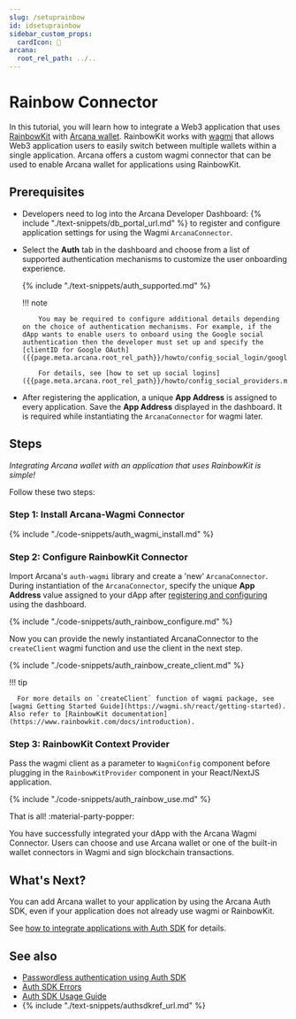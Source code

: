 ```yaml
---
slug: /setuprainbow
id: idsetuprainbow
sidebar_custom_props:
  cardIcon: 🔐 
arcana:
  root_rel_path: ../..
---
```


# Rainbow Connector

In this tutorial, you will learn how to integrate a Web3 application that uses [RainbowKit](https://www.rainbowkit.com/) with [Arcana wallet]({{page.meta.arcana.root_rel_path}}/concepts/anwallet/index.md). RainbowKit works with [wagmi](https://wagmi.sh/) that allows Web3 application users to easily switch between multiple wallets within a single application. Arcana offers a custom wagmi connector that can be used to enable Arcana wallet for applications using RainbowKit.

## Prerequisites

* Developers need to log into the Arcana Developer Dashboard: {% include "./text-snippets/db_portal_url.md" %} to register and configure application settings for using the Wagmi `ArcanaConnector`.

* Select the **Auth** tab in the dashboard and choose from a list of supported authentication mechanisms to customize the user onboarding experience. 

    {% include "./text-snippets/auth_supported.md" %}

    !!! note

          You may be required to configure additional details depending on the choice of authentication mechanisms. For example, if the dApp wants to enable users to onboard using the Google social authentication then the developer must set up and specify the [clientID for Google OAuth]({{page.meta.arcana.root_rel_path}}/howto/config_social_login/google_oauth.md).

          For details, see [how to set up social logins]({{page.meta.arcana.root_rel_path}}/howto/config_social_providers.md).

* After registering the application, a unique **App Address** is assigned to every application. Save the **App Address** displayed in the dashboard. It is required while instantiating the `ArcanaConnector` for wagmi later.

## Steps

*Integrating Arcana wallet with an application that uses RainbowKit is simple!*

Follow these two steps:

### Step 1: Install Arcana-Wagmi Connector

{% include "./code-snippets/auth_wagmi_install.md" %}

### Step 2: Configure RainbowKit Connector 

Import Arcana's `auth-wagmi` library and create a 'new' `ArcanaConnector`. During instantiation of the `ArcanaConnector`, specify the unique **App Address** value assigned to your dApp after [registering and configuring]({{page.meta.arcana.root_rel_path}}/howto/config_dapp.md) using the dashboard. 

{% include "./code-snippets/auth_rainbow_configure.md" %}

Now you can provide the newly instantiated ArcanaConnector to the `createClient` wagmi function and use the client in the next step.

{% include "./code-snippets/auth_rainbow_create_client.md" %}

!!! tip

      For more details on `createClient` function of wagmi package, see [wagmi Getting Started Guide](https://wagmi.sh/react/getting-started). Also refer to [RainbowKit documentation](https://www.rainbowkit.com/docs/introduction).

### Step 3: RainbowKit Context Provider

Pass the wagmi client as a parameter to `WagmiConfig` component before plugging in the `RainbowKitProvider` component in your React/NextJS application.

{% include "./code-snippets/auth_rainbow_use.md" %}

That is all! :material-party-popper:

You have successfully integrated your dApp with the Arcana Wagmi Connector. Users can choose and use Arcana wallet or one of the built-in wallet connectors in Wagmi and sign blockchain transactions.

## What's Next?

You can add Arcana wallet to your application by using the Arcana Auth SDK, even if your application does not already use wagmi or RainbowKit.

See [how to integrate applications with Auth SDK]({{page.meta.arcana.root_rel_path}}/howto/integrate_auth/index.md) for details.

## See also

* [Passwordless authentication using Auth SDK]({{page.meta.arcana.root_rel_path}}/howto/onboard_users/wallet_pwdless_login.md)
* [Auth SDK Errors]({{page.meta.arcana.root_rel_path}}/walletsdk/wallet_err.md)
* [Auth SDK Usage Guide]({{page.meta.arcana.root_rel_path}}/walletsdk/wallet_usage.md)
* {% include "./text-snippets/authsdkref_url.md" %}
